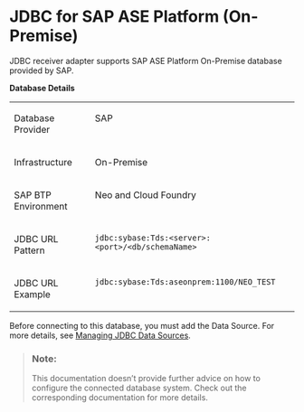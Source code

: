 <!-- loiodad011dd4c144095beaf29c84f733c9f -->

# JDBC for SAP ASE Platform \(On-Premise\)

JDBC receiver adapter supports SAP ASE Platform On-Premise database provided by SAP.

**Database Details**


<table>
<tr>
<td valign="top">

Database Provider

</td>
<td valign="top">

SAP

</td>
</tr>
<tr>
<td valign="top">

Infrastructure

</td>
<td valign="top">

On-Premise

</td>
</tr>
<tr>
<td valign="top">

SAP BTP Environment

</td>
<td valign="top">

Neo and Cloud Foundry

</td>
</tr>
<tr>
<td valign="top">

JDBC URL Pattern

</td>
<td valign="top">

`jdbc:sybase:Tds:<server>:<port>/<db/schemaName>`

</td>
</tr>
<tr>
<td valign="top">

JDBC URL Example

</td>
<td valign="top">

`jdbc:sybase:Tds:aseonprem:1100/NEO_TEST`

</td>
</tr>
</table>

Before connecting to this database, you must add the Data Source. For more details, see [Managing JDBC Data Sources](../Operations/managing-jdbc-data-sources-4c873fa.md).

> ### Note:  
> This documentation doesn’t provide further advice on how to configure the connected database system. Check out the corresponding documentation for more details.

